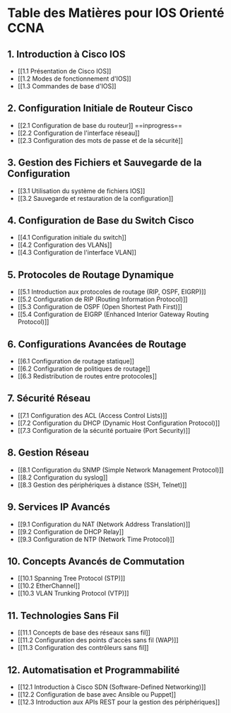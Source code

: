 # Table des Matières pour IOS Orienté CCNA

## 1. Introduction à Cisco IOS 

- [[1.1 Présentation de Cisco IOS]] 
- [[1.2 Modes de fonctionnement d'IOS]]
- [[1.3 Commandes de base d'IOS]]

## 2. Configuration Initiale de Routeur Cisco

- [[2.1 Configuration de base du routeur]] ==inprogress==
- [[2.2 Configuration de l'interface réseau]]
- [[2.3 Configuration des mots de passe et de la sécurité]]

## 3. Gestion des Fichiers et Sauvegarde de la Configuration

- [[3.1 Utilisation du système de fichiers IOS]]
- [[3.2 Sauvegarde et restauration de la configuration]]

## 4. Configuration de Base du Switch Cisco

- [[4.1 Configuration initiale du switch]]
- [[4.2 Configuration des VLANs]]
- [[4.3 Configuration de l'interface VLAN]]

## 5. Protocoles de Routage Dynamique

- [[5.1 Introduction aux protocoles de routage (RIP, OSPF, EIGRP)]]
- [[5.2 Configuration de RIP (Routing Information Protocol)]]
- [[5.3 Configuration de OSPF (Open Shortest Path First)]]
- [[5.4 Configuration de EIGRP (Enhanced Interior Gateway Routing Protocol)]]

## 6. Configurations Avancées de Routage

- [[6.1 Configuration de routage statique]]
- [[6.2 Configuration de politiques de routage]]
- [[6.3 Redistribution de routes entre protocoles]]

## 7. Sécurité Réseau

- [[7.1 Configuration des ACL (Access Control Lists)]]
- [[7.2 Configuration du DHCP (Dynamic Host Configuration Protocol)]]
- [[7.3 Configuration de la sécurité portuaire (Port Security)]]

## 8. Gestion Réseau

- [[8.1 Configuration du SNMP (Simple Network Management Protocol)]]
- [[8.2 Configuration du syslog]]
- [[8.3 Gestion des périphériques à distance (SSH, Telnet)]]

## 9. Services IP Avancés

- [[9.1 Configuration du NAT (Network Address Translation)]]
- [[9.2 Configuration de DHCP Relay]]
- [[9.3 Configuration de NTP (Network Time Protocol)]]

## 10. Concepts Avancés de Commutation

- [[10.1 Spanning Tree Protocol (STP)]]
- [[10.2 EtherChannel]]
- [[10.3 VLAN Trunking Protocol (VTP)]]

## 11. Technologies Sans Fil

- [[11.1 Concepts de base des réseaux sans fil]]
- [[11.2 Configuration des points d'accès sans fil (WAP)]]
- [[11.3 Configuration des contrôleurs sans fil]]

## 12. Automatisation et Programmabilité

- [[12.1 Introduction à Cisco SDN (Software-Defined Networking)]]
- [[12.2 Configuration de base avec Ansible ou Puppet]]
- [[12.3 Introduction aux APIs REST pour la gestion des périphériques]]